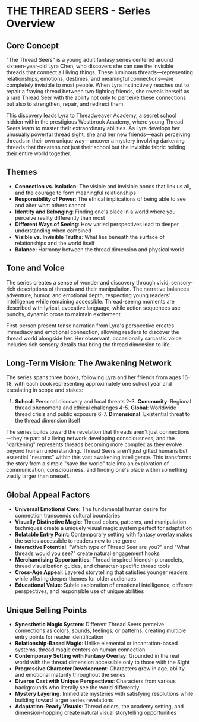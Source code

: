 # THE THREAD SEERS - Series Overview

## Core Concept
"The Thread Seers" is a young adult fantasy series centered around sixteen-year-old Lyra Chen, who discovers she can see the invisible threads that connect all living things. These luminous threads—representing relationships, emotions, destinies, and meaningful connections—are completely invisible to most people. When Lyra instinctively reaches out to repair a fraying thread between two fighting friends, she reveals herself as a rare Thread Seer with the ability not only to perceive these connections but also to strengthen, repair, and redirect them.

This discovery leads Lyra to Threadweaver Academy, a secret school hidden within the prestigious Westbrook Academy, where young Thread Seers learn to master their extraordinary abilities. As Lyra develops her unusually powerful thread sight, she and her new friends—each perceiving threads in their own unique way—uncover a mystery involving darkening threads that threatens not just their school but the invisible fabric holding their entire world together.

## Themes
- **Connection vs. Isolation**: The visible and invisible bonds that link us all, and the courage to form meaningful relationships
- **Responsibility of Power**: The ethical implications of being able to see and alter what others cannot
- **Identity and Belonging**: Finding one's place in a world where you perceive reality differently than most
- **Different Ways of Seeing**: How varied perspectives lead to deeper understanding when combined
- **Visible vs. Invisible Truths**: What lies beneath the surface of relationships and the world itself
- **Balance**: Harmony between the thread dimension and physical world

## Tone and Voice
The series creates a sense of wonder and discovery through vivid, sensory-rich descriptions of threads and their manipulation. The narrative balances adventure, humor, and emotional depth, respecting young readers' intelligence while remaining accessible. Thread-seeing moments are described with lyrical, evocative language, while action sequences use punchy, dynamic prose to maintain excitement.

First-person present tense narration from Lyra's perspective creates immediacy and emotional connection, allowing readers to discover the thread world alongside her. Her observant, occasionally sarcastic voice includes rich sensory details that bring the thread dimension to life.

## Long-Term Vision: The Awakening Network
The series spans three books, following Lyra and her friends from ages 16-18, with each book representing approximately one school year and escalating in scope and stakes:

1. **School**: Personal discovery and local threats
2-3. **Community**: Regional thread phenomena and ethical challenges
4-5. **Global**: Worldwide thread crisis and public exposure
6-7. **Dimensional**: Existential threat to the thread dimension itself

The series builds toward the revelation that threads aren't just connections—they're part of a living network developing consciousness, and the "darkening" represents threads becoming more complex as they evolve beyond human understanding. Thread Seers aren't just gifted humans but essential "neurons" within this vast awakening intelligence. This transforms the story from a simple "save the world" tale into an exploration of communication, consciousness, and finding one's place within something vastly larger than oneself.

## Global Appeal Factors
- **Universal Emotional Core**: The fundamental human desire for connection transcends cultural boundaries
- **Visually Distinctive Magic**: Thread colors, patterns, and manipulation techniques create a uniquely visual magic system perfect for adaptation
- **Relatable Entry Point**: Contemporary setting with fantasy overlay makes the series accessible to readers new to the genre
- **Interactive Potential**: "Which type of Thread Seer are you?" and "What threads would you see?" create natural engagement hooks
- **Merchandising Opportunities**: Thread-inspired friendship bracelets, thread visualization guides, and character-specific thread tools
- **Cross-Age Appeal**: Layered storytelling that satisfies younger readers while offering deeper themes for older audiences
- **Educational Value**: Subtle exploration of emotional intelligence, different perspectives, and responsible use of unique abilities

## Unique Selling Points
- **Synesthetic Magic System**: Different Thread Seers perceive connections as colors, sounds, feelings, or patterns, creating multiple entry points for reader identification
- **Relationship-Based Magic**: Unlike elemental or incantation-based systems, thread magic centers on human connection
- **Contemporary Setting with Fantasy Overlay**: Grounded in the real world with the thread dimension accessible only to those with the Sight
- **Progressive Character Development**: Characters grow in age, ability, and emotional maturity throughout the series
- **Diverse Cast with Unique Perspectives**: Characters from various backgrounds who literally see the world differently
- **Mystery Layering**: Immediate mysteries with satisfying resolutions while building toward larger series revelations
- **Adaptation-Ready Visuals**: Thread colors, the academy setting, and dimension-hopping create natural visual storytelling opportunities
